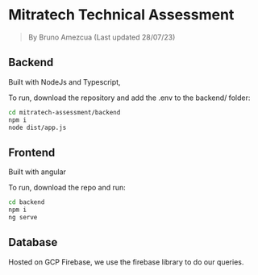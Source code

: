 # Mitratech Technical Assessment

> By Bruno Amezcua (Last updated 28/07/23)

## Backend

Built with NodeJs and Typescript,

To run, download the repository and add the .env to the backend/ folder:

```bash
cd mitratech-assessment/backend
npm i
node dist/app.js
```

## Frontend

Built with angular

To run, download the repo and run:

```bash
cd backend
npm i
ng serve
```

## Database

Hosted on GCP Firebase, we use the firebase library to do our queries.
